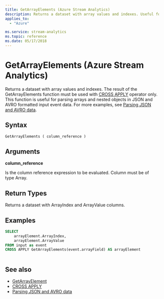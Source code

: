 ```yaml
---
title: GetArrayElements (Azure Stream Analytics)
description: Returns a dataset with array values and indexes. Useful for parsing arrays and nested objects in JSON and AVRO data.
applies_to: 
  - "Azure"

ms.service: stream-analytics
ms.topic: reference
ms.date: 05/17/2018
---
```

# GetArrayElements (Azure Stream Analytics)
Returns a dataset with array values and indexes. The result of the GetArrayElements function must be used with [CROSS APPLY](apply-azure-stream-analytics.md) operator only.  This function is useful for parsing arrays and nested objects in JSON and AVRO formatted input event data. For more examples, see [Parsing JSON and AVRO data](https://docs.microsoft.com/azure/stream-analytics/stream-analytics-parsing-json).
  
 ## Syntax  
  
```SQL   
GetArrayElements ( column_reference )  
```  
  
## Arguments  
 **column_reference**  
  
 Is the column reference expression to be evaluated. Column must be of type Array.  
  
## Return Types  
 Returns a dataset with ArrayIndex and ArrayValue columns.  
  
## Examples  
  
```SQL  
SELECT   
    arrayElement.ArrayIndex,  
    arrayElement.ArrayValue  
FROM input as event  
CROSS APPLY GetArrayElements(event.arrayField) AS arrayElement  
  
```  

## See also
- [GetArrayElement](getarrayelement-azure-stream-analytics.md)
- [CROSS APPLY](apply-azure-stream-analytics.md)
- [Parsing JSON and AVRO data](https://docs.microsoft.com/azure/stream-analytics/stream-analytics-parsing-json)
